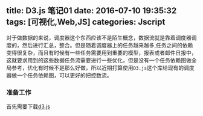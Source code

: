 title: D3.js 笔记01
date: 2016-07-10 19:35:32
tags: [可视化,Web,JS]
categories: Jscript
---
对于做数据的来说，调度器这个东西应该不是陌生概念，数据流就是靠着调度器调度的，然后进行汇总，整合。但是随着调度器上的任务越来越多,任务之间的依赖变得很复杂，而且有时候有一些任务需要用到重要的模型，报表或者邮件日报中，这就要求用到的这些数据任务流需要进行一些优化，但是没有一个任务依赖图做全局参考，优化有时候不是那么好做，所以近期打算使用`D3.js`这个库给现有的调度器做一个任务依赖图，可以更好的把控数流。

### 准备工作
首先需要下载[d3.js]()
